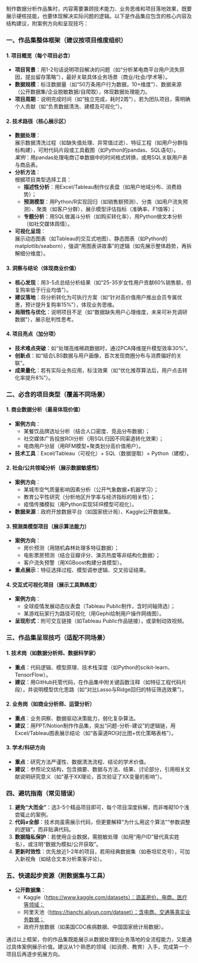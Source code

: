 制作数据分析作品集时，内容需要兼顾技术能力、业务思维和项目落地效果，既要展示硬核技能，也要体现解决实际问题的逻辑。以下是作品集应包含的核心内容及结构建议，附案例方向和呈现技巧：


### **一、作品集整体框架（建议按项目维度组织）**
#### **1. 项目概览（每个项目必含）**
- **项目背景**：用1-2句话说明项目解决的问题（如“分析某电商平台用户流失原因，提出留存策略”），最好关联具体业务场景（商业/社会/学术等）。
- **数据规模**：标注数据量（如“50万条用户行为数据，10+维度”）、数据来源（公开数据集/企业脱敏数据/自爬取），体现数据处理能力。
- **项目周期**：说明完成时间（如“独立完成，耗时2周”），若为团队项目，需明确个人贡献（如“负责数据清洗、建模及可视化”）。

#### **2. 技术路径（核心展示区）**
- **数据处理**：  
  展示数据清洗过程（如缺失值处理、异常值过滤）、特征工程（如用户分群指标构建），可附代码片段或工具截图（如Python的pandas、SQL语句）。  
  *案例*：用pandas处理电商订单数据中的时间格式转换，或用SQL关联用户表与商品表。
- **分析方法**：  
  根据项目类型选择工具：  
  - **描述性分析**：用Excel/Tableau制作仪表盘（如用户地域分布、消费趋势）；  
  - **预测模型**：用Python/R实现回归（如销售额预测）、分类（如用户流失预测）、聚类（如客户分群），展示模型评估指标（准确率、F1值等）；  
  - **专题分析**：用SQL做漏斗分析（如购买转化率）、用Python做文本分析（如社交媒体舆情）。
- **可视化呈现**：  
  展示动态图表（如Tableau的交互式地图）、静态图表（如Python的matplotlib/seaborn），强调“用图表讲故事”的逻辑（如先展示整体趋势，再拆解细分维度）。

#### **3. 洞察与结论（体现商业价值）**
- **核心发现**：用3-5点总结分析结果（如“25-35岁女性用户贡献60%销售额，但复购率低于行业均值”）。
- **建议落地**：将分析转化为可执行方案（如“针对高价值用户推出会员专属优惠，预计提升复购率15%”），体现业务思维。
- **局限性与优化**：说明项目不足（如“数据缺失用户心理维度，未来可补充调研数据”），展示批判性思考。

#### **4. 项目亮点（加分项）**
- **技术难点突破**：如“处理高维稀疏数据时，通过PCA降维提升模型效率30%”。
- **创新点**：如“结合LBS数据与用户画像，首次发现商圈分布与消费偏好的关联”。
- **成果量化**：若有实际业务应用，标注效果（如“优化推荐算法后，用户点击转化率提升8%”）。


### **二、必含的项目类型（覆盖不同场景）**
#### **1. 商业数据分析（最易体现价值）**
- **案例方向**：  
  - 某餐饮品牌选址分析（结合人口密度、竞品分布数据）；  
  - 社交媒体广告投放ROI分析（用SQL归因不同渠道转化效果）；  
  - 电商用户分层（用RFM模型+聚类划分高价值用户）。
- **技术工具**：Excel/Tableau（可视化）+ SQL（数据提取）+ Python（建模）。

#### **2. 社会/公共领域分析（展示数据敏感性）**
- **案例方向**：  
  - 某城市空气质量影响因素分析（公开气象数据+机器学习）；  
  - 教育公平性研究（分析地区升学率与经济指标的相关性）；  
  - 疫情传播模拟（用Python实现SEIR模型可视化）。
- **数据来源**：政府开放数据平台（如国家统计局）、Kaggle公开数据集。

#### **3. 预测类模型项目（展示算法能力）**
- **案例方向**：  
  - 房价预测（用随机森林处理多特征数据）；  
  - 电影票房预测（结合豆瓣评分、演员热度等非结构化数据）；  
  - 客户流失预警（用XGBoost构建分类模型）。
- **重点展示**：特征选择过程、模型调参逻辑、交叉验证结果。

#### **4. 交互式可视化项目（展示工具熟练度）**
- **案例方向**：  
  - 全球疫情发展动态仪表盘（Tableau Public制作，含时间轴筛选）；  
  - 某游戏玩家行为路径可视化（用Gephi绘制用户操作网络图）。
- **呈现形式**：附可交互链接（如Tableau Public作品链接），或录制动效视频。


### **三、作品集呈现技巧（适配不同场景）**
#### **1. 技术岗（如数据分析师、数据科学家）**
- **重点**：代码逻辑、模型原理、技术栈深度（如Python的scikit-learn、TensorFlow）。  
- **建议**：用GitHub托管代码，在作品集中附关键函数注释（如特征工程代码片段），并说明模型优化思路（如“对比Lasso与Ridge回归的特征筛选效果”）。

#### **2. 业务岗（如商业分析师、运营分析）**
- **重点**：业务洞察、数据驱动决策能力，弱化复杂算法。  
- **建议**：用PPT/Notion制作作品集，突出“问题-分析-建议”的逻辑链，用Excel/Tableau图表展示结论（如“各渠道ROI对比图+优化策略表格”）。

#### **3. 学术/科研方向**
- **重点**：研究方法严谨性、数据清洗流程、结论的学术价值。  
- **建议**：参照论文结构，包含摘要、数据与方法、结果、讨论部分，引用相关文献说明研究意义（如“基于XX理论，首次验证了XX变量的影响”）。


### **四、避坑指南（常见错误）**
1. **避免“大而全”**：选3-5个精品项目即可，每个项目深度拆解，而非堆砌10个浅尝辄止的案例。  
2. **代码≠全部**：技术岗虽需展示代码，但更要解释“为什么用这个算法”“参数调整的逻辑”，而非贴满代码。  
3. **数据隐私保护**：若使用企业数据，需脱敏处理（如用“用户ID”替代真实姓名），或注明“数据为模拟/公开获取”。  
4. **更新时效性**：优先放近1-2年的项目，若用经典数据集（如泰坦尼克号），可加入新视角（如结合文本分析乘客评论）。


### **五、快速起步资源（附数据集与工具）**
- **公开数据集**：  
  - Kaggle（https://www.kaggle.com/datasets）：涵盖房价、电商、医疗等领域；  
  - 阿里天池（https://tianchi.aliyun.com/dataset）：含电商、交通等真实业务数据；  
  - 政府开放数据（如美国CDC疾病数据、中国国家统计局数据）。  

通过以上框架，你的作品集既能展示从数据处理到业务落地的全流程能力，又能通过具体案例展示价值。建议从1个熟悉的领域（如消费、教育）入手，完成第一个项目后再逐步拓展方向。